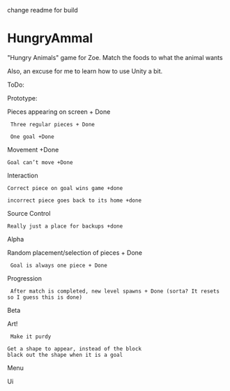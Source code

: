 change readme for build

HungryAmmal
===========

"Hungry Animals" game for Zoe. Match the foods to what the animal wants

Also, an excuse for me to learn how to use Unity a bit. 

ToDo:

Prototype:

Pieces appearing on screen + Done

	 Three regular pieces + Done

	 One goal +Done

Movement +Done

	Goal can’t move +Done

Interaction

	Correct piece on goal wins game +done

	incorrect piece goes back to its home +done

Source Control

	Really just a place for backups +done

Alpha

Random placement/selection of pieces + Done

	 Goal is always one piece + Done

Progression

	 After match is completed, new level spawns + Done (sorta? It resets so I guess this is done)

Beta

Art!

	 Make it purdy

	Get a shape to appear, instead of the block
	black out the shape when it is a goal
Menu

Ui
